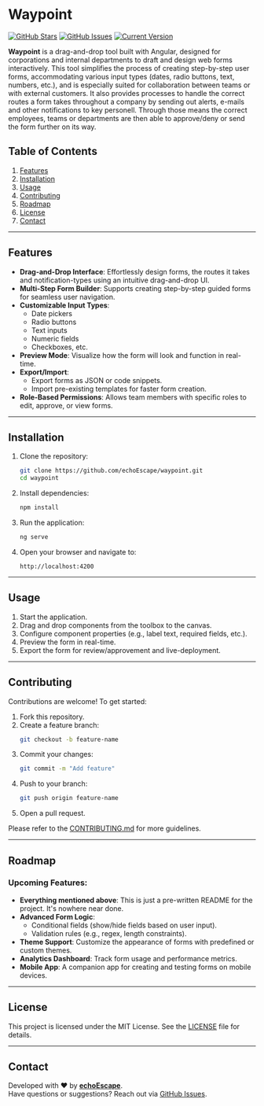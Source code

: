 # Waypoint

[![GitHub Stars](https://img.shields.io/github/stars/echoEscape/waypoint.svg)](https://github.com/echoEscape/waypoint/stargazers) [![GitHub Issues](https://img.shields.io/github/issues/echoEscape/waypoint.svg)](https://github.com/echoEscape/waypoint/issues) [![Current Version](https://img.shields.io/badge/version-0.0.0-yellow.svg)](https://github.com/echoEscape/waypoint)

**Waypoint** is a drag-and-drop tool built with Angular, designed for corporations and internal departments to draft and design web forms interactively. This tool simplifies the process of creating step-by-step user forms, accommodating various input types (dates, radio buttons, text, numbers, etc.), and is especially suited for collaboration between teams or with external customers. It also provides processes to handle the correct routes a form takes throughout a company by sending out alerts, e-mails and other notifications to key personell. Through those means the correct employees, teams or departments are then able to approve/deny or send the form further on its way.

## Table of Contents
1. [Features](#features)
2. [Installation](#installation)
3. [Usage](#usage)
4. [Contributing](#contributing)
5. [Roadmap](#roadmap)
6. [License](#license)
7. [Contact](#contact)

---

## Features

- **Drag-and-Drop Interface**: Effortlessly design forms, the routes it takes and notification-types using an intuitive drag-and-drop UI.
- **Multi-Step Form Builder**: Supports creating step-by-step guided forms for seamless user navigation.
- **Customizable Input Types**:
  - Date pickers
  - Radio buttons
  - Text inputs
  - Numeric fields
  - Checkboxes, etc.
- **Preview Mode**: Visualize how the form will look and function in real-time.
- **Export/Import**:
  - Export forms as JSON or code snippets.
  - Import pre-existing templates for faster form creation.
- **Role-Based Permissions**: Allows team members with specific roles to edit, approve, or view forms.

---

## Installation

1. Clone the repository:
    ```bash
    git clone https://github.com/echoEscape/waypoint.git
    cd waypoint
    ```
2. Install dependencies:
    ```bash
    npm install
    ```
3. Run the application:
    ```bash
    ng serve
    ```
4. Open your browser and navigate to:
    ```
    http://localhost:4200
    ```

---

## Usage

1. Start the application.
2. Drag and drop components from the toolbox to the canvas.
3. Configure component properties (e.g., label text, required fields, etc.).
4. Preview the form in real-time.
5. Export the form for review/approvement and live-deployment.

---

## Contributing

Contributions are welcome! To get started:

1. Fork this repository.
2. Create a feature branch:
    ```bash
    git checkout -b feature-name
    ```
3. Commit your changes:
    ```bash
    git commit -m "Add feature"
    ```
4. Push to your branch:
    ```bash
    git push origin feature-name
    ```
5. Open a pull request.

Please refer to the [CONTRIBUTING.md](CONTRIBUTING.md) for more guidelines.

---

## Roadmap

### Upcoming Features:
- **Everything mentioned above**: This is just a pre-written README for the project. It's nowhere near done.
- **Advanced Form Logic**:
    - Conditional fields (show/hide fields based on user input).
    - Validation rules (e.g., regex, length constraints).
- **Theme Support**: Customize the appearance of forms with predefined or custom themes.
- **Analytics Dashboard**: Track form usage and performance metrics.
- **Mobile App**: A companion app for creating and testing forms on mobile devices.

---

## License

This project is licensed under the MIT License. See the [LICENSE](LICENSE.md) file for details.

---

## Contact

Developed with ❤️ by **[echoEscape](https://github.com/echoEscape)**.  
Have questions or suggestions? Reach out via [GitHub Issues](https://github.com/echoEscape/waypoint/issues).
